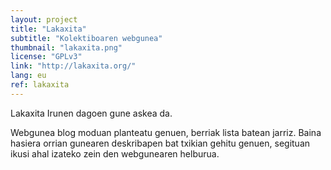 ```yaml
---
layout: project
title: "Lakaxita"
subtitle: "Kolektiboaren webgunea"
thumbnail: "lakaxita.png"
license: "GPLv3"
link: "http://lakaxita.org/"
lang: eu
ref: lakaxita
---
```


Lakaxita Irunen dagoen gune askea da.

Webgunea blog moduan planteatu genuen, berriak lista batean jarriz. Baina hasiera orrian gunearen deskribapen bat
txikian gehitu genuen, segituan ikusi ahal izateko zein den webgunearen helburua.
